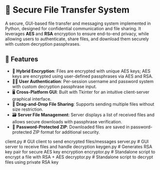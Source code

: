 # 🔐 Secure File Transfer System

A secure, GUI-based file transfer and messaging system implemented in Python, designed for confidential communication and file sharing. It leverages **AES** and **RSA** encryption to ensure end-to-end privacy, while allowing users to authenticate, share files, and download them securely with custom decryption passphrases.

## 🚀 Features

- 🔑 **Hybrid Encryption**: Files are encrypted with unique AES keys; AES keys are encrypted using user-defined passphrases via AES and RSA.
- 🧑‍💻 **User Authentication**: Per-session username and password system with custom decryption passphrase input.
- 🖥️ **Cross-Platform GUI**: Built with Tkinter for an intuitive client-server graphical interface.
- 📁 **Drag-and-Drop File Sharing**: Supports sending multiple files without size restriction.
- 🗃️ **Server File Management**: Server displays a list of received files and allows secure downloads with passphrase verification.
- 🔐 **Password-Protected ZIP**: Downloaded files are saved in password-protected ZIP format for additional security.

client.py # GUI client to send encrypted files/messages 
server.py # GUI server to receive files and handle decryption 
keygen.py # Generates RSA key pair for secure AES key encryption 
encryptor.py # Standalone script to encrypt a file with RSA + AES 
decryptor.py # Standalone script to decrypt files using private RSA key 

